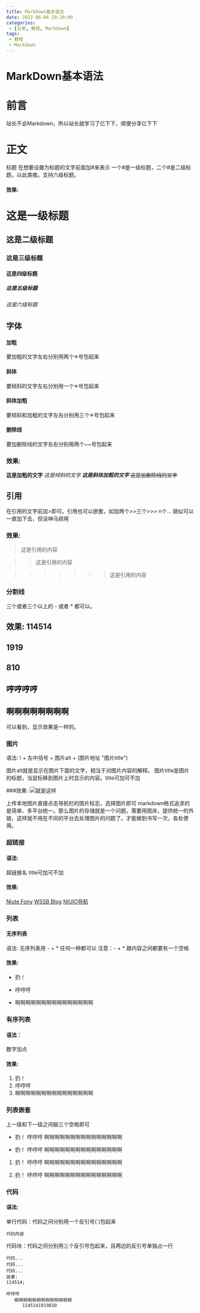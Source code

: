 ```yaml
---
title: MarkDown基本语法
date: 2022-06-06 20:20:00
categories: 
 - [日常, 教程, Markdown]
tags: 
 - 教程
 - Markdown
---
```


# MarkDown基本语法
# 前言
站长不会Markdown，所以站长就学习了亿下下，顺便分享亿下下

# 正文
标题
在想要设置为标题的文字前面加#来表示
一个#是一级标题，二个#是二级标题，以此类推。支持六级标题。

#### 效果:

# 这是一级标题
## 这是二级标题
### 这是三级标题
#### 这是四级标题
##### 这是五级标题
###### 这是六级标题

## 字体

#### 加粗
要加粗的文字左右分别用两个✳号包起来
#### 斜体
要倾斜的文字左右分别用一个✳号包起来
#### 斜体加粗
要倾斜和加粗的文字左右分别用三个✳号包起来
#### 删除线
要加删除线的文字左右分别用两个~~号包起来

### 效果:
**这是加粗的文字**
*这是倾斜的文字*
***这是斜体加粗的文字***
~~这是加删除线的文字~~

## 引用
在引用的文字前加>即可。引用也可以嵌套，如加两个>>三个>>>
n个…
貌似可以一直加下去，但没神马卵用

### 效果:

>这是引用的内容

>>这是引用的内容

>>>>>>>这是引用的内容

### 分割线
三个或者三个以上的 - 或者 * 都可以。

效果:
114514
---
1919
---
810
---
哼哼哼哼
---
啊啊啊啊啊啊啊啊
---
可以看到，显示效果是一样的。

### 图片
语法:
! + 左中括号 + 图片alt + (图片地址 "图片title")

图片alt就是显示在图片下面的文字，相当于对图片内容的解释。
图片title是图片的标题，当鼠标移到图片上时显示的内容。title可加可不加

###效果:
![就是这样](https://pic.niufuyu.top/img/rnwtq.jpg "嗨嗨嗨")

上传本地图片直接点击导航栏的图片标志，选择图片即可
markdown格式追求的是简单、多平台统一。那么图片的存储就是一个问题，需要用图床，提供统一的外链，这样就不用在不同的平台去处理图片的问题了。才能做到书写一次，各处使用。

### 超链接
#### 语法:
超链接名
title可加可不加

#### 效果:
[Niute Fony](https://blogs.niufuyu.top/ "Niute Fony")
[WSSB Blog](https://blog.wssb.ml/ "WSSB Blog")
[NIUIO导航](https://dh.niufuyu.top/ "NIUIO导航")

### 列表
#### 无序列表
语法:
无序列表用 - + * 任何一种都可以
注意：- + * 跟内容之间都要有一个空格

#### 效果:
- 扔！
+ 哼哼哼
* 啊啊啊啊啊啊啊啊啊啊啊啊啊啊啊

### 有序列表
#### 语法：
数字加点
#### 效果:
1. 扔！
2. 哼哼哼
3. 啊啊啊啊啊啊啊啊啊啊啊啊啊啊啊

### 列表嵌套
上一级和下一级之间敲三个空格即可

- 扔！
      哼哼哼
      啊啊啊啊啊啊啊啊啊啊啊啊啊啊啊

+ 扔！
      哼哼哼
      啊啊啊啊啊啊啊啊啊啊啊啊啊啊啊

1. 扔！
         哼哼哼
         啊啊啊啊啊啊啊啊啊啊啊啊啊啊啊

1. 扔！
         哼哼哼
         啊啊啊啊啊啊啊啊啊啊啊啊啊啊啊

### 代码
#### 语法:
单行代码：代码之间分别用一个反引号(`)包起来

`代码内容`

代码块：代码之间分别用三个反引号包起来，且两边的反引号单独占一行
```
代码...
代码...
代码...
效果:
114514;
```
```
哼哼哼
   啊啊啊啊啊啊啊啊啊啊啊啊啊
      1145141919810
```
